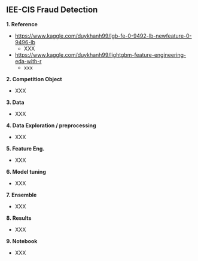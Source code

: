 ## IEE-CIS Fraud Detection

**1. Reference**
  - https://www.kaggle.com/duykhanh99/lgb-fe-0-9492-lb-newfeature-0-9496-lb
    - XXX
  - https://www.kaggle.com/duykhanh99/lightgbm-feature-engineering-eda-with-r
    - xxx 
    
**2. Competition Object**
  - XXX

**3. Data**
  - XXX
  
**4. Data Exploration / preprocessing**
- XXX

**5. Feature Eng.**
- XXX

**6. Model tuning**
- XXX

**7. Ensemble**
- XXX

**8. Results**
- XXX

**9. Notebook**
- XXX













